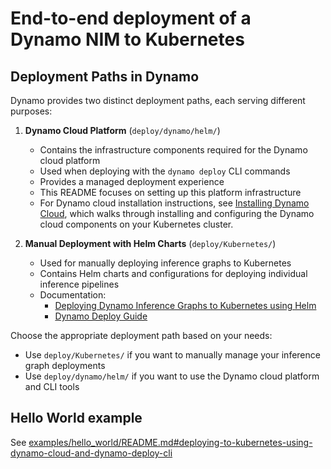 <!--
SPDX-FileCopyrightText: Copyright (c) 2025 NVIDIA CORPORATION & AFFILIATES. All rights reserved.
SPDX-License-Identifier: Apache-2.0

Licensed under the Apache License, Version 2.0 (the "License");
you may not use this file except in compliance with the License.
You may obtain a copy of the License at

http://www.apache.org/licenses/LICENSE-2.0

Unless required by applicable law or agreed to in writing, software
distributed under the License is distributed on an "AS IS" BASIS,
WITHOUT WARRANTIES OR CONDITIONS OF ANY KIND, either express or implied.
See the License for the specific language governing permissions and
limitations under the License.
-->

# End-to-end deployment of a Dynamo NIM to Kubernetes

## Deployment Paths in Dynamo

Dynamo provides two distinct deployment paths, each serving different purposes:

1. **Dynamo Cloud Platform** (`deploy/dynamo/helm/`)
   - Contains the infrastructure components required for the Dynamo cloud platform
   - Used when deploying with the `dynamo deploy` CLI commands
   - Provides a managed deployment experience
   - This README focuses on setting up this platform infrastructure
   - For Dynamo cloud installation instructions, see [Installing Dynamo Cloud](./helm/README.md), which walks through installing and configuring the Dynamo cloud components on your Kubernetes cluster.

2. **Manual Deployment with Helm Charts** (`deploy/Kubernetes/`)
   - Used for manually deploying inference graphs to Kubernetes
   - Contains Helm charts and configurations for deploying individual inference pipelines
   - Documentation:
        - [Deploying Dynamo Inference Graphs to Kubernetes using Helm](../Kubernetes/pipeline/README.md)
        - [Dynamo Deploy Guide](../../docs/guides/dynamo_deploy.md)

Choose the appropriate deployment path based on your needs:
- Use `deploy/Kubernetes/` if you want to manually manage your inference graph deployments
- Use `deploy/dynamo/helm/` if you want to use the Dynamo cloud platform and CLI tools

## Hello World example
See [examples/hello_world/README.md#deploying-to-kubernetes-using-dynamo-cloud-and-dynamo-deploy-cli](../../examples/hello_world/README.md#deploying-to-kubernetes-using-dynamo-cloud-and-dynamo-deploy-cli)